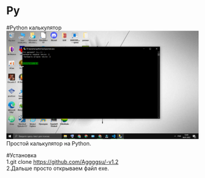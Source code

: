 # Py

#Python калькулятор
<br>
![Python](https://github.com/Aggggsu/-v1.2/blob/main/image/Python.png)
<br>
Простой калькулятор на Python.

#Установка 
<br>
1.git clone https://github.com/Aggggsu/-v1.2
<br>
2.Дальше просто открываем файл exe.
<br>
